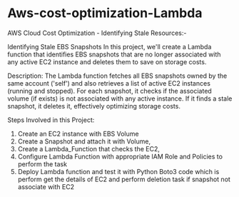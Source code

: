 # Aws-cost-optimization-Lambda

AWS Cloud Cost Optimization - Identifying Stale Resources:-

Identifying Stale EBS Snapshots
In this project, we'll create a Lambda function that identifies EBS snapshots that are no longer associated with any active EC2 instance and deletes them to save on storage costs.

Description:
The Lambda function fetches all EBS snapshots owned by the same account ('self') and also retrieves a list of active EC2 instances (running and stopped). For each snapshot, it checks if the associated volume (if exists) is not associated with any active instance. If it finds a stale snapshot, it deletes it, effectively optimizing storage costs.

Steps Involved in this Project:

1. Create an EC2 instance with EBS Volume
2. Create a Snapshot and attach it with Volume,
3. Create a Lambda_Function that checks the EC2,
4. Configure Lambda Function with appropriate IAM Role and Policies to perform the task 
5. Deploy Lambda function and test it with Python Boto3 code which is perform get the details of EC2 and perform deletion task if snapshot not associate with EC2

   

